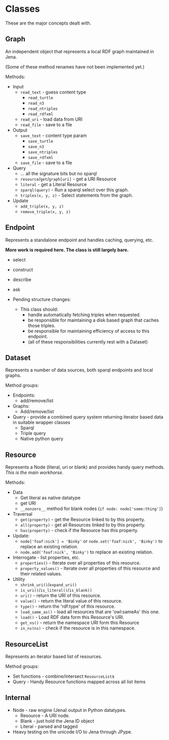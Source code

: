 # Classes #

These are the major concepts dealt with.

## Graph ##

An independent object that represents a local RDF graph maintained in Jena.

(Some of these method renames have not been implemented yet.)

Methods:
  * Input
    * `read_text` - guess content type
      * `read_turtle`
      * `read_n3`
      * `read_ntriples`
      * `read_rdfxml`
    * `read_uri` - load data from URI
    * `read_file` - save to a file
  * Output
    * `save_text` - content type param
      * `save_turtle`
      * `save_n3`
      * `save_ntriples`
      * `save_rdfxml`
    * `save_file` - save to a file
  * Query
    * ... all the signature bits but no sparql
    * `resource`/`get`/`graph[uri]` - get a URI Resource
    * `literal` - get a Literal Resource
    * `sparql(query)` - Run a sparql select over this graph.
    * `triples(x, y, z)` - Select statements from the graph.
  * Update
    * `add_triple(x, y, z)`
    * `remove_triple(x, y, z)`

## Endpoint ##
Represents a standalone endpoint and handles caching, querying, etc.

**More work is required here. The class is still largely bare.**

  * select
  * construct
  * describe
  * ask

  * Pending structure changes:
    * This class should:
      * handle automatically fetching triples when requested.
      * be responsible for maintaining a disk based graph that caches those triples.
      * be responsible for maintaining efficiency of access to this endpoint.
      * (all of these responsibilities currently rest with a Dataset)


## Dataset ##
Represents a number of data sources, both sparql endpoints and local graphs.

Method groups:
  * Endpoints:
    * add/remove/list
  * Graphs:
    * Add/remove/list
  * Query - provide a combined query system returning iterator based data in suitable wrapper classes
    * Sparql
    * Triple query
    * Native python query


## Resource ##
Represents a Node (literal, uri or blank) and provides handy query methods. _This is the main workhorse_.

Methods:
  * Data
    * Get literal as native datatype
    * get URI
    * `__nonzero__` method for blank nodes (`if node: node['some:thing']`)
  * Traversal
    * `get(property)` - get the Resource linked to by this property.
    * `all(property)` - get all Resources linked to by this property.
    * `has(property)` - check if the Resource has this property.
  * Update:
    * `node['foaf:nick'] = 'Binky'` or `node.set('foaf:nick', 'Binky')` to replace an existing relation.
    * `node.add('foaf:nick', 'Binky')` to replace an existing relation.
  * Interrogate - list properties, etc.
    * `properties()` - Iterate over all properties of this resource.
    * `property_values()` - Iterate over all properties of this resource and their related values.
  * Utility
    * `shrink_uri()`/`expand_uri()`
    * `is_uri()`/`is_literal()`/`is_blank()`
    * `uri()` - return the URI of this resource.
    * `value()` - return the literal value of this resource.
    * `type()` - return the 'rdf:type' of this resource.
    * `load_same_as()` - load all resources that are 'owl:sameAs' this one.
    * `load()` - Load RDF data form this Resource's URI.
    * `get_ns()` - return the namespace URI form this Resource
    * `in_ns(ns)` - check if the resource is in this namespace.

## ResourceList ##
Represents an iterator based list of resources.

Method groups:
  * Set functions - combine/intersect `ResourceList`s
  * Query - Handy Resource functions mapped across all list items

## Internal ##
  * Node - raw engine (Jena) output in Python datatypes.
    * Resource - A URI node.
    * Blank - just hold the Jena ID object
    * Literal - parsed and tagged
  * Heavy testing on the unicode I/O to Jena through JPype.